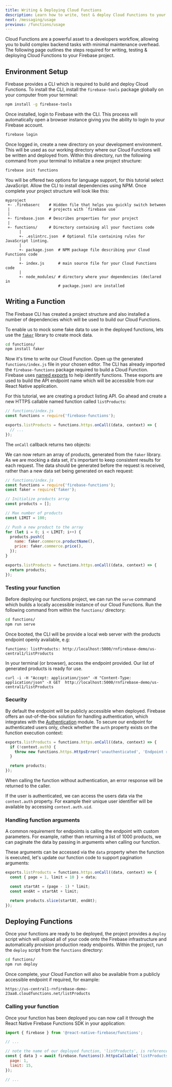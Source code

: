 ```yaml
---
title: Writing & Deploying Cloud Functions
description: Learn how to write, test & deploy Cloud Functions to your Firebase project.
next: /messaging/usage
previous: /functions/usage
---
```


Cloud Functions are a powerful asset to a developers workflow, allowing you to build complex backend tasks with
minimal maintenance overhead. The following page outlines the steps required for writing, testing & deploying Cloud Functions to your Firebase project.

## Environment Setup

Firebase provides a CLI which is required to build and deploy Cloud Functions. To install the CLI, install the `firebase-tools` package globally on your computer from your terminal:

```bash
npm install -g firebase-tools
```

Once installed, login to Firebase with the CLI. This process will automatically open a browser instance giving you the ability to login to your Firebase account.

```bash
firebase login
```

Once logged in, create a new directory on your development environment. This will be used as our working directory
where our Cloud Functions will be written and deployed from. Within this directory, run the following command from your
terminal to initialize a new project structure:

```bash
firebase init functions
```

You will be offered two options for language support, for this tutorial select JavaScript. Allow the CLI to install
dependencies using NPM. Once complete your project structure will look like this:

```
myproject
 +- .firebaserc    # Hidden file that helps you quickly switch between
 |                 # projects with `firebase use`
 |
 +- firebase.json  # Describes properties for your project
 |
 +- functions/     # Directory containing all your functions code
      |
      +- .eslintrc.json  # Optional file containing rules for JavaScript linting.
      |
      +- package.json  # NPM package file describing your Cloud Functions code
      |
      +- index.js      # main source file for your Cloud Functions code
      |
      +- node_modules/ # directory where your dependencies (declared in
                       # package.json) are installed
```

## Writing a Function

The Firebase CLI has created a project structure and also installed a number of dependencies which will be used to build our Cloud Functions.

To enable us to mock some fake data to use in the deployed functions, lets use the [`faker`](https://www.npmjs.com/package/faker)
library to create mock data.

```bash
cd functions/
npm install faker
```

Now it's time to write our Cloud Function. Open up the generated `functions/index.js` file in your chosen editor.
The CLI has already imported the `firebase-functions` package required to build a Cloud Function. Firebase uses
[named exports](https://developer.mozilla.org/en-US/docs/web/javascript/reference/statements/export) to help identify
functions. These exports are used to build the API endpoint name which will be accessible from our React Native application.

For this tutorial, we are creating a product listing API. Go ahead and create a new HTTPS callable named function called `listProducts`:

```js
// functions/index.js
const functions = require('firebase-functions');

exports.listProducts = functions.https.onCall((data, context) => {
  // ...
});
```

The `onCall` callback returns two objects:

We can now return an array of products, generated from the `faker` library. As we are mocking a data set, it's important
to keep consistent results for each request. The data should be generated before the request is received, rather than a
new data set being generated on each request:

```js
// functions/index.js
const functions = require('firebase-functions');
const faker = require('faker');

// Initialize products array
const products = [];

// Max number of products
const LIMIT = 100;

// Push a new product to the array
for (let i = 0; i < LIMIT; i++) {
  products.push({
    name: faker.commerce.productName(),
    price: faker.commerce.price(),
  });
}

exports.listProducts = functions.https.onCall((data, context) => {
  return products;
});
```

### Testing your function

Before deploying our functions project, we can run the `serve` command which builds a locally accessible instance of our
Cloud Functions. Run the following command from within the `functions/` directory:

```bash
cd functions/
npm run serve
```

Once booted, the CLI will be provide a local web server with the products endpoint openly available, e.g:

```
functions: listProducts: http://localhost:5000/rnfirebase-demo/us-central1/listProducts
```

In your terminal (or browser), access the endpoint provided. Our list of generated products is ready for use.

```
curl -i -H "Accept: application/json" -H "Content-Type: application/json" -X GET  http://localhost:5000/rnfirebase-demo/us-central1/listProducts
```

### Security

By default the endpoint will be publicly accessible when deployed. Firebase offers an out-of-the-box solution for handling
authentication, which integrates with the [Authentication](/auth) module. To secure our endpoint for authenticated users only, check whether the `auth`
property exists on the function execution context:

```js
exports.listProducts = functions.https.onCall((data, context) => {
  if (!context.auth) {
    throw new functions.https.HttpsError('unauthenticated', 'Endpoint requires authentication!');
  }

  return products;
});
```

When calling the function without authentication, an error response will be returned to the caller.

If the user is authenticated, we can access the users data via the `context.auth` property. For example their unique user identifier will be available by accessing `context.auth.uid`.

### Handling function arguments

A common requirement for endpoints is calling the endpoint with custom parameters. For example, rather than returning a list
of 1000 products, we can paginate the data by passing in arguments when calling our function.

These arguments can be accessed via the `data` property when the function is executed, let's update our function code to support pagination arguments:

```js
exports.listProducts = functions.https.onCall((data, context) => {
  const { page = 1, limit = 10 } = data;

  const startAt = (page - 1) * limit;
  const endAt = startAt + limit;

  return products.slice(startAt, endAt);
});
```

## Deploying Functions

Once your functions are ready to be deployed, the project provides a `deploy` script which will upload all of your code
onto the Firebase infrastructure and automatically provision production ready endpoints. Within the project, run the
`deploy` script from the `functions` directory:

```bash
cd functions/
npm run deploy
```

Once complete, your Cloud Function will also be available from a publicly accessible endpoint if required, for example:

```
https://us-central1-rnfirebase-demo-23aa8.cloudfunctions.net/listProducts
```

### Calling your function

Once your function has been deployed you can now call it through the React Native Firebase Functions SDK in your application:


```js
import { firebase } from '@react-native-firebase/functions';

// ...

// note the name of our deployed function, 'listProducts', is referenced here:
const { data } = await firebase.functions().httpsCallable('listProducts')({
  page: 1,
  limit: 15,
});

// ...
```
